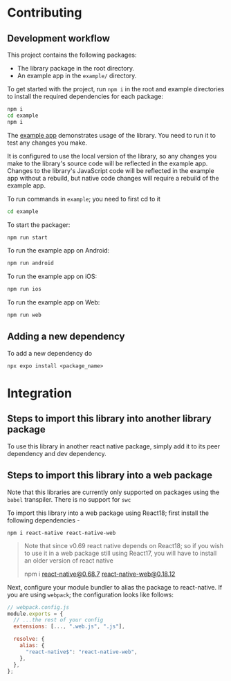 # Contributing

## Development workflow

This project contains the following packages:

- The library package in the root directory.
- An example app in the `example/` directory.

To get started with the project, run `npm i` in the root and example directories to install the required dependencies for each package:

```sh
npm i
cd example
npm i
```

The [example app](/example/) demonstrates usage of the library. You need to run it to test any changes you make.

It is configured to use the local version of the library, so any changes you make to the library's source code will be reflected in the example app. Changes to the library's JavaScript code will be reflected in the example app without a rebuild, but native code changes will require a rebuild of the example app.

To run commands in `example`; you need to first cd to it

```sh
cd example
```

To start the packager:

```sh
npm run start
```

To run the example app on Android:

```sh
npm run android
```

To run the example app on iOS:

```sh
npm run ios
```

To run the example app on Web:

```sh
npm run web
```

## Adding a new dependency

To add a new dependency do

```
npx expo install <package_name>
```

# Integration

## Steps to import this library into another library package

To use this library in another react native package, simply add it to its peer dependency and dev dependency.

## Steps to import this library into a web package

Note that this libraries are currently only supported on packages using the `babel` transpiler. There is no support for `swc`

To import this library into a web package using React18; first install the following dependencies -

```
npm i react-native react-native-web
```

> Note that since v0.69 react native depends on React18; so if you wish to use it in a web package still using React17, you will have to install an older version of react native
>
> npm i react-native@0.68.7 react-native-web@0.18.12

Next, configure your module bundler to alias the package to react-native. If you are using `webpack`; the configuration looks like follows:

```js
// webpack.config.js
module.exports = {
  // ...the rest of your config
  extensions: [..., ".web.js", ".js"],

  resolve: {
    alias: {
      "react-native$": "react-native-web",
    },
  },
};
```
